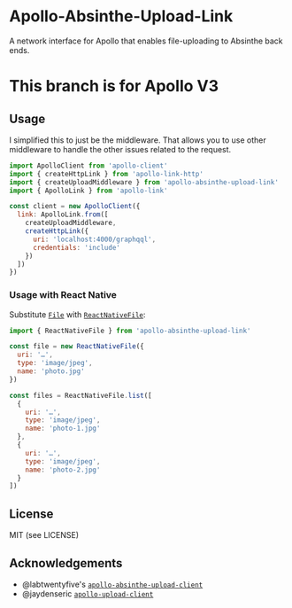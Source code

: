 # Apollo-Absinthe-Upload-Link

A network interface for Apollo that enables file-uploading to Absinthe back
ends.

# This branch is for Apollo V3

## Usage

I simplified this to just be the middleware. That allows you to use other
middleware to handle the other issues related to the request.

```js
import ApolloClient from 'apollo-client'
import { createHttpLink } from 'apollo-link-http'
import { createUploadMiddleware } from 'apollo-absinthe-upload-link'
import { ApolloLink } from 'apollo-link'

const client = new ApolloClient({
  link: ApolloLink.from([
    createUploadMiddleware,
    createHttpLink({
      uri: 'localhost:4000/graphqql',
      credentials: 'include'
    })
  ])
})
```

### Usage with React Native

Substitute [`File`](https://developer.mozilla.org/en/docs/Web/API/File) with [`ReactNativeFile`](https://github.com/bytewitchcraft/apollo-absinthe-upload-link/blob/master/src/validators.js):

```js
import { ReactNativeFile } from 'apollo-absinthe-upload-link'

const file = new ReactNativeFile({
  uri: '…',
  type: 'image/jpeg',
  name: 'photo.jpg'
})

const files = ReactNativeFile.list([
  {
    uri: '…',
    type: 'image/jpeg',
    name: 'photo-1.jpg'
  },
  {
    uri: '…',
    type: 'image/jpeg',
    name: 'photo-2.jpg'
  }
])
```

## License

MIT (see LICENSE)

## Acknowledgements

- @labtwentyfive's [`apollo-absinthe-upload-client`](https://github.com/labtwentyfive/apollo-absinthe-upload-client)
- @jaydenseric [`apollo-upload-client`](https://github.com/jaydenseric/apollo-upload-client)
